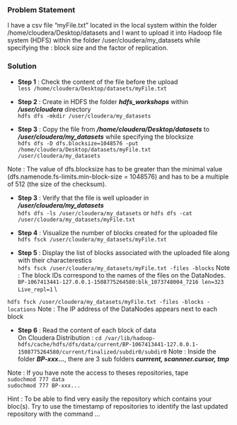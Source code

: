 ### Problem Statement 
I have a csv file “myFile.txt” located in the local system within the folder 
/home/cloudera/Desktop/datasets and I want to upload it into Hadoop file system (HDFS)
within the folder /user/cloudera/my_datasets while specifying the : block size and the factor of replication.

### Solution 
- **Step 1** : Check the content of the file before the upload \
`less /home/cloudera/Desktop/datasets/myFile.txt`

- **Step 2** : Create in HDFS the folder ***hdfs_workshops*** within ***/user/cloudera*** directory \
`hdfs dfs -mkdir /user/cloudera/my_datasets`

- **Step 3** : Copy the file from ***/home/cloudera/Desktop/datasets*** to ***/user/cloudera/my_datasets*** while specifying the blocksize \
`hdfs dfs -D dfs.blocksize=1048576 -put /home/cloudera/Desktop/datasets/myFile.txt /user/cloudera/my_datasets`

Note : The value of dfs.blocksize has to be greater than the minimal value (dfs.namenode.fs-limits.min-block-size = 1048576) and has to be a multiple of 512 (the size of the checksum).

- **Step 3** : Verify that the file is well uploader in ***/user/cloudera/my_datasets*** \
`hdfs dfs -ls /user/cloudera/my_datasets`
or 
`hdfs dfs -cat /user/cloudera/my_datasets/myFile.txt`

- **Step 4** : Visualize the number of blocks created for the uploaded file \
`hdfs fsck /user/cloudera/my_datasets/myFile.txt`

- **Step 5** : Display the list of blocks associated with the uploaded file along with their characterestics \
`hdfs fsck /user/cloudera/my_datasets/myFile.txt -files -blocks`
Note : The block IDs correspond to the names of the files on the DataNodes. \
`BP-1067413441-127.0.0.1-1508775264580:blk_1073748004_7216 len=323 Live_repl=1` \

`hdfs fsck /user/cloudera/my_datasets/myFile.txt -files -blocks -locations`
Note : The IP address of the DataNodes appears next to each block

- **Step 6** : Read the content of each block of data \
On Cloudera Distribution : 
`cd /var/lib/hadoop-hdfs/cache/hdfs/dfs/data/current/BP-1067413441-127.0.0.1-1508775264580/current/finalized/subdir0/subdir0`
Note : Inside the folder ***BP-xxx...***, there are 3 sub folders ***currrent, scannner.cursor, tmp***

Note : If you have note the access to theses repositories, tape \
`sudochmod 777 data` \
`sudochmod 777 BP-xxx...`

Hint : To be able to find very easily the repository which contains your bloc(s). Try to use the timestamp of repositories to identify the last updated repository with the command ...


